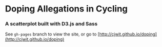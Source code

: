 # Doping Allegations in Cycling

### A scatterplot built with D3.js and Sass

See `gh-pages` branch to view the site, or go to [http://cjwit.github.io/doping](http://cjwit.github.io/doping)

